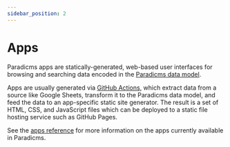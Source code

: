 ```yaml
---
sidebar_position: 2
---
```


# Apps

Paradicms apps are statically-generated, web-based user interfaces for browsing and searching data encoded in the [Paradicms data model](data-model).

Apps are usually generated via [GitHub Actions](/docs/reference/github-actions), which extract data from a source like Google Sheets, transform it to the Paradicms data model, and feed the data to an app-specific static site generator. The result is a set of HTML, CSS, and JavaScript files which can be deployed to a static file hosting service such as GitHub Pages.

See the [apps reference](/docs/reference/apps) for more information on the apps currently available in Paradicms.